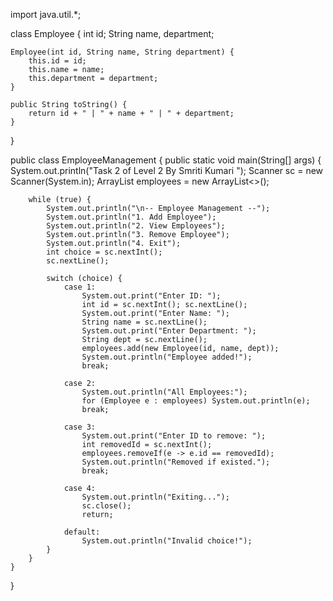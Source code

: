 import java.util.*;

class Employee {
    int id;
    String name, department;

    Employee(int id, String name, String department) {
        this.id = id;
        this.name = name;
        this.department = department;
    }

    public String toString() {
        return id + " | " + name + " | " + department;
    }
}

public class EmployeeManagement {
    public static void main(String[] args) {
        System.out.println("Task 2 of Level 2 By Smriti Kumari ");
        Scanner sc = new Scanner(System.in);
        ArrayList<Employee> employees = new ArrayList<>();

        while (true) {
            System.out.println("\n-- Employee Management --");
            System.out.println("1. Add Employee");
            System.out.println("2. View Employees");
            System.out.println("3. Remove Employee");
            System.out.println("4. Exit");
            int choice = sc.nextInt();
            sc.nextLine();

            switch (choice) {
                case 1:
                    System.out.print("Enter ID: ");
                    int id = sc.nextInt(); sc.nextLine();
                    System.out.print("Enter Name: ");
                    String name = sc.nextLine();
                    System.out.print("Enter Department: ");
                    String dept = sc.nextLine();
                    employees.add(new Employee(id, name, dept));
                    System.out.println("Employee added!");
                    break;

                case 2:
                    System.out.println("All Employees:");
                    for (Employee e : employees) System.out.println(e);
                    break;

                case 3:
                    System.out.print("Enter ID to remove: ");
                    int removedId = sc.nextInt();
                    employees.removeIf(e -> e.id == removedId);
                    System.out.println("Removed if existed.");
                    break;

                case 4:
                    System.out.println("Exiting...");
                    sc.close();
                    return;
                    
                default:
                    System.out.println("Invalid choice!");
            }
        }
    }
}
